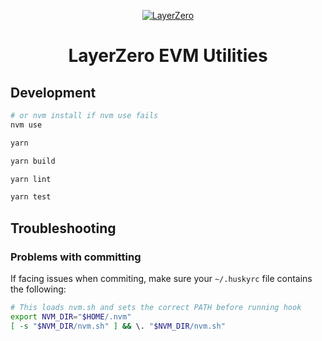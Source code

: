 <p align="center">
  <a href="https://layerzero.network">
    <img alt="LayerZero" style="max-width: 500px" src="https://d3a2dpnnrypp5h.cloudfront.net/bridge-app/lz.png"/>
  </a>
</p>

<h1 align="center">LayerZero EVM Utilities</h1>

## Development

```bash
# or nvm install if nvm use fails
nvm use

yarn

yarn build

yarn lint

yarn test
```

## Troubleshooting

### Problems with committing

If facing issues when commiting, make sure your `~/.huskyrc` file contains the following:

```bash
# This loads nvm.sh and sets the correct PATH before running hook
export NVM_DIR="$HOME/.nvm"
[ -s "$NVM_DIR/nvm.sh" ] && \. "$NVM_DIR/nvm.sh"
```
